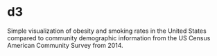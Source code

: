 # d3

Simple visualization of obesity and smoking rates in the United States compared to community demographic information from the 
US Census American Community Survey from 2014.
